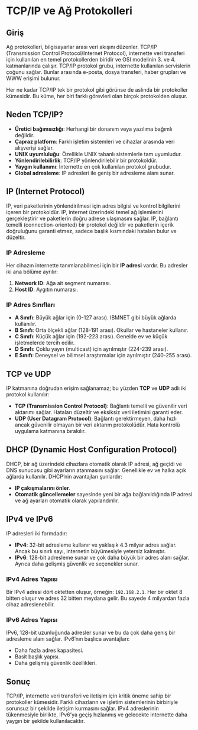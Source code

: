 # TCP/IP ve Ağ Protokolleri

## Giriş
Ağ protokolleri, bilgisayarlar arası veri akışını düzenler. TCP/IP (Transmission Control Protocol/Internet Protocol), internette veri transferi için kullanılan en temel protokollerden biridir ve OSI modelinin 3. ve 4. katmanlarında çalışır. TCP/IP protokol grubu, internette kullanılan servislerin çoğunu sağlar. Bunlar arasında e-posta, dosya transferi, haber grupları ve WWW erişimi bulunur.

Her ne kadar TCP/IP tek bir protokol gibi görünse de aslında bir protokoller kümesidir. Bu küme, her biri farklı görevleri olan birçok protokolden oluşur.

## Neden TCP/IP?
- **Üretici bağımsızlığı**: Herhangi bir donanım veya yazılıma bağımlı değildir.
- **Çapraz platform**: Farklı işletim sistemleri ve cihazlar arasında veri alışverişi sağlar.
- **UNIX uyumluluğu**: Özellikle UNIX tabanlı sistemlerle tam uyumludur.
- **Yönlendirilebilirlik**: TCP/IP yönlendirilebilir bir protokoldür.
- **Yaygın kullanımı**: İnternette en çok kullanılan protokol grubudur.
- **Global adresleme**: IP adresleri ile geniş bir adresleme alanı sunar.

## IP (Internet Protocol)
IP, veri paketlerinin yönlendirilmesi için adres bilgisi ve kontrol bilgilerini içeren bir protokoldür. IP, internet üzerindeki temel ağ işlemlerini gerçekleştirir ve paketlerin doğru adrese ulaşmasını sağlar. IP, bağlantı temelli (connection-oriented) bir protokol değildir ve paketlerin içerik doğruluğunu garanti etmez, sadece başlık kısmındaki hataları bulur ve düzeltir.

### IP Adresleme
Her cihazın internette tanımlanabilmesi için bir **IP adresi** vardır. Bu adresler iki ana bölüme ayrılır:
1. **Network ID**: Ağa ait segment numarası.
2. **Host ID**: Aygıtın numarası.

### IP Adres Sınıfları
- **A Sınıfı**: Büyük ağlar için (0-127 arası). IBMNET gibi büyük ağlarda kullanılır.
- **B Sınıfı**: Orta ölçekli ağlar (128-191 arası). Okullar ve hastaneler kullanır.
- **C Sınıfı**: Küçük ağlar için (192-223 arası). Genelde ev ve küçük işletmelerde tercih edilir.
- **D Sınıfı**: Çoklu yayın (multicast) için ayrılmıştır (224-239 arası).
- **E Sınıfı**: Deneysel ve bilimsel araştırmalar için ayrılmıştır (240-255 arası).

## TCP ve UDP
IP katmanına doğrudan erişim sağlanamaz; bu yüzden **TCP** ve **UDP** adlı iki protokol kullanılır:
- **TCP (Transmission Control Protocol)**: Bağlantı temelli ve güvenilir veri aktarımı sağlar. Hataları düzeltir ve eksiksiz veri iletimini garanti eder.
- **UDP (User Datagram Protocol)**: Bağlantı gerektirmeyen, daha hızlı ancak güvenilir olmayan bir veri aktarım protokolüdür. Hata kontrolü uygulama katmanına bırakılır.

## DHCP (Dynamic Host Configuration Protocol)
DHCP, bir ağ üzerindeki cihazlara otomatik olarak IP adresi, ağ geçidi ve DNS sunucusu gibi ayarların atanmasını sağlar. Genellikle ev ve halka açık ağlarda kullanılır. DHCP’nin avantajları şunlardır:
- **IP çakışmalarını önler**.
- **Otomatik güncellemeler** sayesinde yeni bir ağa bağlanıldığında IP adresi ve ağ ayarları otomatik olarak yapılandırılır.

## IPv4 ve IPv6
IP adresleri iki formdadır: 
- **IPv4**: 32-bit adresleme kullanır ve yaklaşık 4.3 milyar adres sağlar. Ancak bu sınırlı sayı, internetin büyümesiyle yetersiz kalmıştır.
- **IPv6**: 128-bit adresleme sunar ve çok daha büyük bir adres alanı sağlar. Ayrıca daha gelişmiş güvenlik ve seçenekler sunar.

### IPv4 Adres Yapısı
Bir IPv4 adresi dört oktetten oluşur, örneğin: `192.168.2.1`. Her bir oktet 8 bitten oluşur ve adres 32 bitten meydana gelir. Bu sayede 4 milyardan fazla cihaz adreslenebilir.

### IPv6 Adres Yapısı
IPv6, 128-bit uzunluğunda adresler sunar ve bu da çok daha geniş bir adresleme alanı sağlar. IPv6’nın başlıca avantajları:
- Daha fazla adres kapasitesi.
- Basit başlık yapısı.
- Daha gelişmiş güvenlik özellikleri.

## Sonuç
TCP/IP, internette veri transferi ve iletişim için kritik öneme sahip bir protokoller kümesidir. Farklı cihazların ve işletim sistemlerinin birbiriyle sorunsuz bir şekilde iletişim kurmasını sağlar. IPv4 adreslerinin tükenmesiyle birlikte, IPv6’ya geçiş hızlanmış ve gelecekte internette daha yaygın bir şekilde kullanılacaktır.
